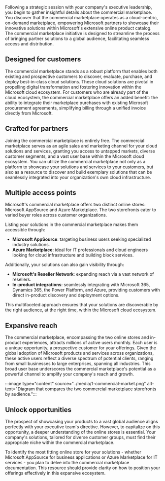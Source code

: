 Following a strategic session with your company's executive leadership, you begin to gather insightful details about the commercial marketplace. You discover that the commercial marketplace operates as a cloud-centric, on-demand marketplace, empowering Microsoft partners to showcase their innovative solutions within Microsoft's extensive online product catalog. The commercial marketplace initiative is designed to streamline the process of bringing partner solutions to a global audience, facilitating seamless access and distribution.

## Designed for customers

The commercial marketplace stands as a robust platform that enables both existing and prospective customers to discover, evaluate, purchase, and deploy best-in-class cloud solutions. These cloud solutions are pivotal in propelling digital transformation and fostering innovation within the Microsoft cloud ecosystem. For customers who are already part of the cloud ecosystem, the commercial marketplace offers an added benefit: the ability to integrate their marketplace purchases with existing Microsoft procurement agreements, simplifying billing through a unified invoice directly from Microsoft.

## Crafted for partners

Joining the commercial marketplace is entirely free. The commercial marketplace serves as an agile sales and marketing channel for your cloud solutions and services, granting you access to untapped markets, diverse customer segments, and a vast user base within the Microsoft cloud ecosystem. You can utilize the commercial marketplace not only as a platform to showcase your solutions and services to your customers, but also as a resource to discover and build exemplary solutions that can be seamlessly integrated into your organization's own cloud infrastructure.

## Multiple access points

Microsoft's commercial marketplace offers two distinct online stores: Microsoft AppSource and Azure Marketplace. The two storefronts cater to varied buyer roles across customer organizations.

Listing your solutions in the commercial marketplace makes them accessible through:

- **Microsoft AppSource**: targeting business users seeking specialized industry solutions.
- **Azure Marketplace**: ideal for IT professionals and cloud engineers looking for cloud infrastructure and building block services.

Additionally, your solutions can also gain visibility through:

- **Microsoft's Reseller Network**: expanding reach via a vast network of resellers.
- **In-product integrations**: seamlessly integrating with Microsoft 365, Dynamics 365, the Power Platform, and Azure, providing customers with direct in-product discovery and deployment options.

This multifaceted approach ensures that your solutions are discoverable by the right audience, at the right time, within the Microsoft cloud ecosystem.

## Expansive reach

The commercial marketplace, encompassing the two online stores and in-product experiences, attracts millions of active users monthly. Each user is a unique opportunity, a prospective customer for your offerings.
Given the global adoption of Microsoft products and services across organizations, these active users reflect a diverse spectrum of potential clients, ranging from small businesses to large enterprises, spanning all industries. This broad user base underscores the commercial marketplace's potential as a powerful channel to amplify your company's reach and growth.

:::image type="content" source="../media/1-commercial-market.png" alt-text="Diagram that compares the two commercial marketplace storefronts by audience.":::

## Unlock opportunities

The prospect of showcasing your products to a vast global audience aligns perfectly with your executive team's directive. However, to capitalize on this opportunity, a deeper understanding of the online stores is essential. Your company's solutions, tailored for diverse customer groups, must find their appropriate niche within the commercial marketplace.

To identify the most fitting online store for your solutions - whether Microsoft AppSource for business applications or Azure Marketplace for IT services - you plan to delve into the commercial marketplace documentation. This resource should provide clarity on how to position your offerings effectively in this expansive ecosystem.
